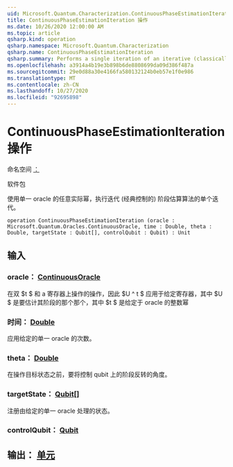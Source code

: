 ```yaml
---
uid: Microsoft.Quantum.Characterization.ContinuousPhaseEstimationIteration
title: ContinuousPhaseEstimationIteration 操作
ms.date: 10/26/2020 12:00:00 AM
ms.topic: article
qsharp.kind: operation
qsharp.namespace: Microsoft.Quantum.Characterization
qsharp.name: ContinuousPhaseEstimationIteration
qsharp.summary: Performs a single iteration of an iterative (classically-controlled) phase estimation algorithm using arbitrary real powers of a unitary oracle.
ms.openlocfilehash: a3914a4b19e3b898b6de8808699da09d386f487a
ms.sourcegitcommit: 29e0d88a30e4166fa580132124b0eb57e1f0e986
ms.translationtype: MT
ms.contentlocale: zh-CN
ms.lasthandoff: 10/27/2020
ms.locfileid: "92695898"
---
```

# <a name="continuousphaseestimationiteration-operation"></a>ContinuousPhaseEstimationIteration 操作

命名空间 [：](xref:Microsoft.Quantum.Characterization)

软件包 [](https://nuget.org/packages/)


使用单一 oracle 的任意实际幂，执行迭代 (经典控制的) 阶段估算算法的单个迭代。

```qsharp
operation ContinuousPhaseEstimationIteration (oracle : Microsoft.Quantum.Oracles.ContinuousOracle, time : Double, theta : Double, targetState : Qubit[], controlQubit : Qubit) : Unit
```


## <a name="input"></a>输入

### <a name="oracle--continuousoracle"></a>oracle： [ContinuousOracle](xref:Microsoft.Quantum.Oracles.ContinuousOracle)

在双 $t $ 和 a 寄存器上操作的操作，因此 $U ^ t $ 应用于给定寄存器，其中 $U $ 是要估计其阶段的那个那个，其中 $t $ 是给定于 oracle 的整数幂


### <a name="time--double"></a>时间： [Double](xref:microsoft.quantum.lang-ref.double)

应用给定的单一 oracle 的次数。


### <a name="theta--double"></a>theta： [Double](xref:microsoft.quantum.lang-ref.double)

在操作目标状态之前，要将控制 qubit 上的阶段反转的角度。


### <a name="targetstate--qubit"></a>targetState： [Qubit](xref:microsoft.quantum.lang-ref.qubit)[]

注册由给定的单一 oracle 处理的状态。


### <a name="controlqubit--qubit"></a>controlQubit： [Qubit](xref:microsoft.quantum.lang-ref.qubit)





## <a name="output--unit"></a>输出： [单元](xref:microsoft.quantum.lang-ref.unit)

